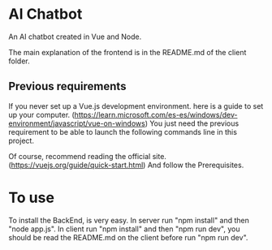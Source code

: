 # AI Chatbot

An AI chatbot created in Vue and Node.

The main explanation of the frontend is in the README.md of the client folder.


## Previous requirements

If you never set up a Vue.js development environment. here is a guide to set up your computer. (https://learn.microsoft.com/es-es/windows/dev-environment/javascript/vue-on-windows) You just need the previous requirement to be able to launch the following commands line in this project.

Of course, recommend reading the official site. (https://vuejs.org/guide/quick-start.html) And follow the Prerequisites. 

 
# To use

To install the BackEnd, is very easy. In server run "npm install" and then "node app.js".
In client run "npm install" and then "npm run dev", you should be read the README.md on the client before run "npm run dev".
